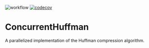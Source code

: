 ![workflow](https://github.com/jmsadair/ConcurrentHuffman/actions/workflows/linux.yml/badge.svg)
[![codecov](https://codecov.io/gh/jmsadair/ConcurrentHuffman/branch/main/graph/badge.svg?token=40DYWKQQZ0)](https://codecov.io/gh/jmsadair/ConcurrentHuffman)
# ConcurrentHuffman
A parallelized implementation of the Huffman compression algorithm.
